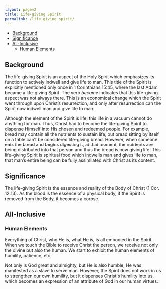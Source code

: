 ```yaml
---
layout: pagev2
title: Life-giving Spirit
permalink: /life_giving_spirit/
---
```

- [Background](#background)
- [Significance](#significance)
- [All-Inclusive](#all-inclusive)
  - [Human Elements](#human-elements)

## Background

The life-giving Spirit is an aspect of the Holy Spirit which emphasizes its function to actively indwell and give life to man. This title of the Spirit is explicitly mentioned only once in 1 Corinthians 15:45, where the last Adam became a life-giving Spirit. The verb *became* indicates that this life-giving aspect was not always there. This is an economical change which the Spirit went through upon Christ’s resurrection, and only after resurrection can the Spirit now indwell man and give life to man.

Although the element of the Spirit is life, this life in a vacuum cannot do anything for man. Thus, Christ had to become the life-giving Spirit to dispense Himself into His chosen and redeemed people. For example, bread may contain all the nutrients to sustain life, but bread sitting by itself on a table can’t be considered life-giving bread. However, when someone eats the bread and begins digesting it, at that moment, the nutrients are being distributed into that person and thus the bread is now giving life. This life-giving Spirit is spiritual food which indwells man and gives life to man, that man’s entire being can be fully assimilated with Christ as its content.

## Significance

The life-giving Spirit is the essence and reality of the Body of Christ (1 Cor. 12:13). As the blood is the essence of a physical body, if the Spirit is removed from the Body, it becomes a corpse.

## All-Inclusive

### Human Elements

Everything of Christ, who He is, what He is, is all embodied in the Spirit. When we touch the Bible to receive Christ the person, we receive not only the divine but also the human. We start to exhibit the human elements of humility, patience, etc.

Not only is God great and almighty, but He is also humble; He was manifested as a slave to serve man. However, the Spirit does not work in us to strengthen our own humility, but it dispenses Christ's humility into us, which becomes an expression of an attribute of God in our human virtues.

